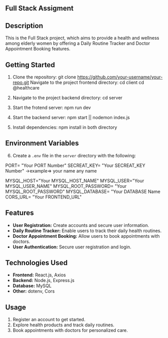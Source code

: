 ## Full Stack Assigment 
## Description
This is the Full Stack project, which aims to provide a health and wellness among elderly women by offering a Daily Routine Tracker and Doctor Appointment Booking features.

## Getting Started
1. Clone the repository: git clone https://github.com/your-username/your-repo.git
Navigate to the project frontend directory: 
cd client 
cd @healthcare

2. Navigate to the project backend directory: 
cd server

3. Start the frotend server: npm run dev
4. Start the backend server: npm start || nodemon index.js
5. Install dependencies: npm install in both directory

## Environment Variables
6. Create a `.env` file in the `server` directory with the following:

PORT= "Your PORT Number"
SECREAT_KEY=  "Your SECREAT_KEY Number" ->example=> your name any name

MYSQL_HOST="Your MYSQL_HOST_NAME"
MYSQL_USER="Your MYSQL_USER_NAME"
MYSQL_ROOT_PASSWORD= "Your MYSQL_ROOT_PASSWORD"
MYSQL_DATABASE= "Your DATABASE Name
CORS_URL= "Your FRONTEND_URL"

## Features

- **User Registration:** Create accounts and secure user information.
- **Daily Routine Tracker:** Enable users to track their daily health routines.
- **Doctor Appointment Booking:** Allow users to book appointments with doctors.
- **User Authentication:** Secure user registration and login.

## Technologies Used

- **Frontend:** React.js, Axios
- **Backend:** Node.js, Express.js
- **Database:** MySQL
- **Other:** dotenv, Cors

## Usage
1. Register an account to get started.
2. Explore health products and track daily routines.
3. Book appointments with doctors for personalized care.